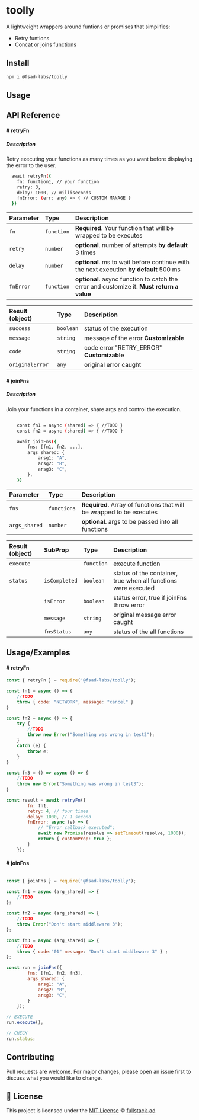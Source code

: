 # toolly

A lightweight wrappers around funtions or promises that simplifies:
- Retry funtions
- Concat or joins functions 

## Install

```bash
npm i @fsad-labs/toolly
```
## Usage
## API Reference

#### # retryFn

##### Description

Retry executing your functions as many times as you want before displaying the error to the user.

```bash
  await retryFn({
    fn: function1, // your function
    retry: 3,
    delay: 1000, // milliseconds
    fnError: (err: any) => { // CUSTOM MANAGE }
  })
```

| Parameter | Type     | Description                |
| :-------- | :------- | :------------------------- |
| `fn` | `function` | **Required**. Your function that will be wrapped to be executes |
| `retry` | `number` | **optional**. number of attempts **by default** 3 times |
| `delay` | `number` | **optional**. ms to wait before continue with the next execution  **by default** 500 ms|
| `fnError` | `function` | **optional**. async function to catch the error and customize it. **Must return a value** |

| Result (object) | Type     | Description                |
| :-------- | :------- | :------------------------- |
|`success`|`boolean`| status of the execution
|`message`|`string`| message of the error **Customizable**
|`code`|`string`| code error "RETRY_ERROR" **Customizable**
|`originalError`|`any`| original error caught

#### # joinFns

##### Description

Join your functions in a container, share args and control the execution.

```bash

    const fn1 = async (shared) => { //TODO }
    const fn2 = async (shared) => { //TODO }

    await joinFns({
        fns: [fn1, fn2, ...],
        args_shared: {
            arsg1: "A",
            arsg2: "B",
            arsg3: "C",
        },
    })
```

| Parameter | Type     | Description                |
| :-------- | :------- | :------------------------- |
| `fns` | `functions` | **Required**. Array of functions that will be wrapped to be executes |
| `args_shared` | `number` | **optional**. args to be passed into all functions |

| Result (object) | SubProp | Type     | Description                |
| :-------- | :-------- | :------- | :------------------------- |
| `execute`| | `function` | execute function
| `status` | `isCompleted`|`boolean`| status of the container, true when all functions were executed
| |`isError`|`boolean`| status error, true if joinFns throw error
| |`message`|`string`| original message error caught
| |`fnsStatus`|`any`| status of the all functions

## Usage/Examples

#### # retryFn
```javascript
const { retryFn } = require('@fsad-labs/toolly');

const fn1 = async () => {
    //TODO
    throw { code: "NETWORK", message: "cancel" }
}

const fn2 = async () => {
    try {
        //TODO
        throw new Error("Something was wrong in test2");
    }
    catch (e) {
        throw e;
    }
}

const fn3 = () => async () => {
    //TODO
    throw new Error("Something was wrong in test3");
}

const result = await retryFn({
        fn: fn1,
        retry: 4, // four times
        delay: 1000, // 1 second
        fnError: async (e) => {
            // "Error callback executed";
            await new Promise(resolve => setTimeout(resolve, 1000));
            return { customProp: true };
        }
    });

```

#### # joinFns
```javascript

const { joinFns } = require('@fsad-labs/toolly');

const fn1 = async (arg_shared) => { 
    //TODO
};

const fn2 = async (arg_shared) => {
    //TODO
    throw Error("Don't start middleware 3");
};

const fn3 = async (arg_shared) => {
    //TODO
    throw { code:"01" message: "Don't start middleware 3" } ;
};

const run = joinFns({
        fns: [fn1, fn2, fn3],
        args_shared: {
            arsg1: "A",
            arsg2: "B",
            arsg3: "C",
        }
    });

// EXECUTE
run.execute();

// CHECK
run.status;

```
## Contributing

Pull requests are welcome. For major changes, please open an issue first to discuss what you would like to change.

## 📄 License
This project is licensed under the [MIT License](LICENSE) © [fullstack-ad](https://github.com/fullstack-ad)
